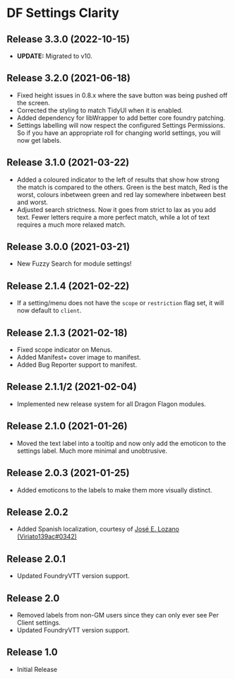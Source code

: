 # DF Settings Clarity

## Release 3.3.0 (2022-10-15)
- **UPDATE:** Migrated to v10.

## Release 3.2.0 (2021-06-18)
- Fixed height issues in 0.8.x where the save button was being pushed off the screen.
- Corrected the styling to match TidyUI when it is enabled.
- Added dependency for libWrapper to add better core foundry patching.
- Settings labelling will now respect the configured Settings Permissions. So if you have an appropriate roll for changing world settings, you will now get labels.

## Release 3.1.0 (2021-03-22)
- Added a coloured indicator to the left of results that show how strong the match is compared to the others. Green is the best match, Red is the worst, colours inbetween green and red lay somewhere inbetween best and worst.
- Adjusted search strictness. Now it goes from strict to lax as you add text. Fewer letters require a more perfect match, while a lot of text requires a much more relaxed match.

## Release 3.0.0 (2021-03-21)
- New Fuzzy Search for module settings!

## Release 2.1.4 (2021-02-22)
- If a setting/menu does not have the `scope` or `restriction` flag set, it will now default to `client`.

## Release 2.1.3 (2021-02-18)
- Fixed scope indicator on Menus.
- Added Manifest+ cover image to manifest.
- Added Bug Reporter support to manifest.

## Release 2.1.1/2 (2021-02-04)
- Implemented new release system for all Dragon Flagon modules.

## Release 2.1.0 (2021-01-26)
- Moved the text label into a tooltip and now only add the emoticon to the settings label. Much more minimal and unobtrusive.

## Release 2.0.3 (2021-01-25)
- Added emoticons to the labels to make them more visually distinct.

## Release 2.0.2
- Added Spanish localization, courtesy of [José E. Lozano (Viriato139ac#0342)](https://github.com/lozalojo)

## Release 2.0.1
- Updated FoundryVTT version support.

## Release 2.0
- Removed labels from non-GM users since they can only ever see Per Client settings.
- Updated FoundryVTT version support.

## Release 1.0
- Initial Release